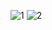 
![1](https://github.com/user-attachments/assets/a19d8163-9204-4f0c-a4f7-06839459f662)
![2](https://github.com/user-attachments/assets/54c07f8d-8311-41b7-aa25-d18e0d405476)
